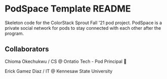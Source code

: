 # PodSpace Template README

Skeleton code for the ColorStack Sprout Fall '21 pod project. PodSpace is a private social network for pods to stay connected with each other after the program.

## Collaborators
Chioma Okechukwu / CS @ Ontatio Tech - Pod Principal 🌱

Erick Gamez Diaz / IT @ Kennesaw State University
